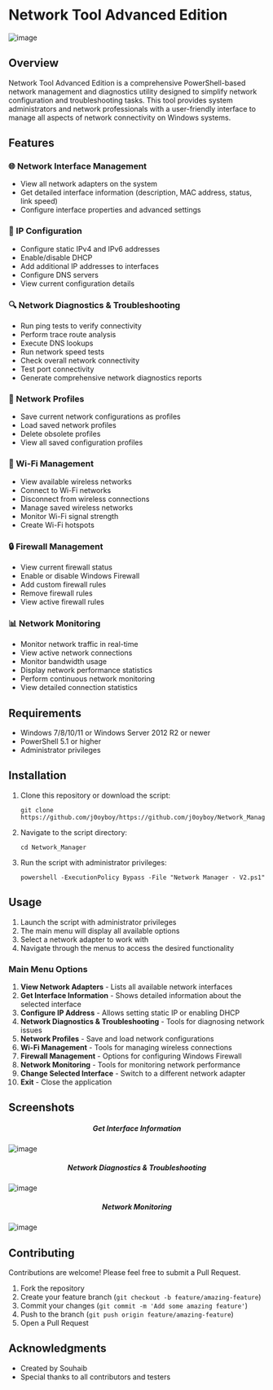 # Network Tool Advanced Edition

![image](https://github.com/user-attachments/assets/c9eeab0f-09f9-4525-85f7-5706d150f7e1)

## Overview

Network Tool Advanced Edition is a comprehensive PowerShell-based network management and diagnostics utility designed to simplify network configuration and troubleshooting tasks. This tool provides system administrators and network professionals with a user-friendly interface to manage all aspects of network connectivity on Windows systems.

## Features

### 🌐 Network Interface Management

- View all network adapters on the system
- Get detailed interface information (description, MAC address, status, link speed)
- Configure interface properties and advanced settings

### 📡 IP Configuration

- Configure static IPv4 and IPv6 addresses
- Enable/disable DHCP
- Add additional IP addresses to interfaces
- Configure DNS servers
- View current configuration details

### 🔍 Network Diagnostics & Troubleshooting

- Run ping tests to verify connectivity
- Perform trace route analysis
- Execute DNS lookups
- Run network speed tests
- Check overall network connectivity
- Test port connectivity
- Generate comprehensive network diagnostics reports

### 💾 Network Profiles

- Save current network configurations as profiles
- Load saved network profiles
- Delete obsolete profiles
- View all saved configuration profiles

### 📶 Wi-Fi Management

- View available wireless networks
- Connect to Wi-Fi networks
- Disconnect from wireless connections
- Manage saved wireless networks
- Monitor Wi-Fi signal strength
- Create Wi-Fi hotspots

### 🔒 Firewall Management

- View current firewall status
- Enable or disable Windows Firewall
- Add custom firewall rules
- Remove firewall rules
- View active firewall rules

### 📊 Network Monitoring

- Monitor network traffic in real-time
- View active network connections
- Monitor bandwidth usage
- Display network performance statistics
- Perform continuous network monitoring
- View detailed connection statistics

## Requirements

- Windows 7/8/10/11 or Windows Server 2012 R2 or newer
- PowerShell 5.1 or higher
- Administrator privileges

## Installation

1. Clone this repository or download the script:
    
    ```
    git clone https://github.com/j0oyboy/https://github.com/j0oyboy/Network_Manager.git.git
    ```
    
2. Navigate to the script directory:
    
    ```
    cd Network_Manager
    ```
    
3. Run the script with administrator privileges:
    
    ```
    powershell -ExecutionPolicy Bypass -File "Network Manager - V2.ps1"
    ```
    

## Usage

1. Launch the script with administrator privileges
2. The main menu will display all available options
3. Select a network adapter to work with
4. Navigate through the menus to access the desired functionality

### Main Menu Options

1. **View Network Adapters** - Lists all available network interfaces
2. **Get Interface Information** - Shows detailed information about the selected interface
3. **Configure IP Address** - Allows setting static IP or enabling DHCP
4. **Network Diagnostics & Troubleshooting** - Tools for diagnosing network issues
5. **Network Profiles** - Save and load network configurations
6. **Wi-Fi Management** - Tools for managing wireless connections
7. **Firewall Management** - Options for configuring Windows Firewall
8. **Network Monitoring** - Tools for monitoring network performance
9. **Change Selected Interface** - Switch to a different network adapter
10. **Exit** - Close the application

## Screenshots
##### <center> Get Interface Information</center>
![image](https://github.com/user-attachments/assets/cd491945-5c98-4ef7-b913-18f9650f7932)

##### <center> Network Diagnostics & Troubleshooting</center>
![image](https://github.com/user-attachments/assets/e9583fc2-f6c3-44d5-81f1-a6c321e4ceed)


##### <center> Network Monitoring</center>
![image](https://github.com/user-attachments/assets/705a2dd4-8841-4634-95de-5bb02fb83b4c)

## Contributing

Contributions are welcome! Please feel free to submit a Pull Request.

1. Fork the repository
2. Create your feature branch (`git checkout -b feature/amazing-feature`)
3. Commit your changes (`git commit -m 'Add some amazing feature'`)
4. Push to the branch (`git push origin feature/amazing-feature`)
5. Open a Pull Request

## Acknowledgments

- Created by Souhaib
- Special thanks to all contributors and testers

